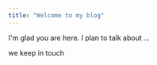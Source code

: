 ```yaml
---
title: "Welcome to my blog"
---
```


I'm glad you are here. I plan to talk about ...

we keep in touch
